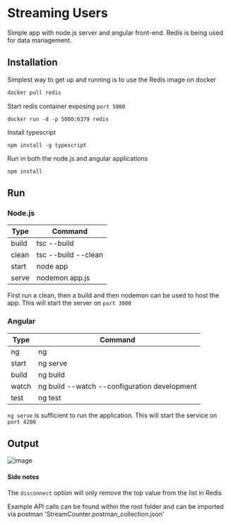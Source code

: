 # Streaming Users

Simple app with node.js server and angular front-end. Redis is being used for data management. 

## Installation
Simplest way to get up and running is to use the Redis image on docker

```bash
docker pull redis 
```
Start redis container exposing ```port 5000```

```
docker run -d -p 5000:6379 redis
```
Install typescript

```
npm install -g typescript
```

Run in both the node.js and angular applications
```
npm install
```

## Run

### Node.js
Type  | Command
------------- | -------------
build  | tsc --build
clean  | tsc --build --clean
start  | node app
serve  | nodemon app.js

First run a clean, then a build and then nodemon can be used to host the app. This will start the server on ```port 3000```

### Angular

Type  | Command
------------- | -------------
ng  | ng
start  | ng serve
build  | ng build
watch  | ng build --watch --configuration development
test  | ng test
  
```ng serve``` is sufficient to run the application. This will start the service on  ```port 4200```

## Output

![image](https://user-images.githubusercontent.com/44745433/139751208-92f50cb1-9c5a-40f2-b946-a530d6c836c9.png)

#### Side notes
The ```disconnect``` option will only remove the top value from the list in Redis

Example API calls can be found within the root folder and can be imported via postman 'StreamCounter.postman_collection.json'

